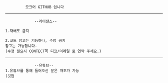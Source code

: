              모크어 GITHUB 입니다
---

                 --라이샌스--

    1.재배포 금지
    
    2.코드 참고는 기능하나, 수정 금지
    참고는 가능합니다.
    (수정 필요시 CONTECT쪽 디코/이메일 로 연락 주세요.)
---
                 --유튜브--
    1.유튜브를 통해 들어오신 분은 개조가 가능
    (깃헙